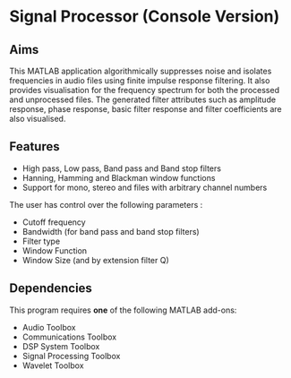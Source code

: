 # Signal Processor (Console Version)

## Aims
This MATLAB application algorithmically suppresses noise and isolates frequencies in audio files using finite impulse response filtering. It also provides visualisation for the frequency spectrum for both the processed and unprocessed files. The generated filter attributes such as amplitude response, phase response, basic filter response and filter coefficients are also visualised.

## Features
- High pass, Low pass, Band pass and Band stop filters
- Hanning, Hamming and Blackman window functions
- Support for mono, stereo and files with arbitrary channel numbers

The user has control over the following parameters :
- Cutoff frequency
- Bandwidth (for band pass and band stop filters)
- Filter type
- Window Function
- Window Size (and by extension filter Q)

## Dependencies
This program requires **one** of the following MATLAB add-ons:
- Audio Toolbox
- Communications Toolbox
- DSP System Toolbox
- Signal Processing Toolbox
- Wavelet Toolbox
